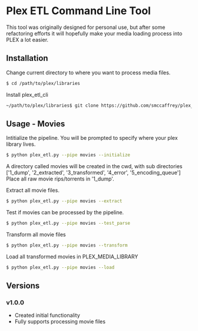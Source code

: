 # Plex ETL Command Line Tool
This tool was originally designed for personal use, but after some refactoring efforts it will hopefully
make your media loading process into PLEX a lot easier.
## Installation
Change current directory to where you want to process media files.
```sh
$ cd /path/to/plex/libraries
```
Install plex_etl_cli
```sh
~/path/to/plex/libraries$ git clone https://github.com/smccaffrey/plex_etl_cli.git
```
## Usage - Movies
Intitialize the pipeline. You will be prompted to specify where your plex library lives.
```sh
$ python plex_etl.py --pipe movies --initialize
```
A directory called movies will be created in the cwd, with sub directories ['1_dump', '2_extracted', '3_transformed', '4_error', '5_encoding_queue']
Place all raw movie rips/torrents in '1_dump'.

Extract all movie files.
```sh
$ python plex_etl.py --pipe movies --extract
```
Test if movies can be processed by the pipeline.
```sh
$ python plex_etl.py --pipe movies --test_parse
```
Transform all movie files
```sh
$ python plex_etl.py --pipe movies --transform
```
Load all transformed movies in PLEX_MEDIA_LIBRARY
```sh
$ python plex_etl.py --pipe movies --load
```



## Versions

### v1.0.0
* Created initial functionality
* Fully supports processing movie files

